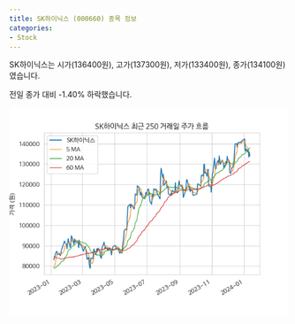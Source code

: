 ```yaml
---
title: SK하이닉스 (000660) 종목 정보
categories:
- Stock
---
```


SK하이닉스는 시가(136400원), 고가(137300원), 저가(133400원), 종가(134100원)였습니다.

전일 종가 대비 -1.40% 하락했습니다.

<!-- more -->

![000660](/assets/stock_images/000660.png)